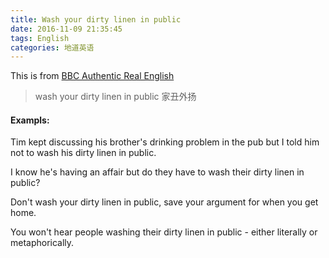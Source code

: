 ```yaml
---
title: Wash your dirty linen in public
date: 2016-11-09 21:35:45
tags: English
categories: 地道英语
---
```

This is from [BBC Authentic Real English](http://www.24en.com/bbc/bbc3/2016-11-02/186842.html)

>wash your dirty linen in public 家丑外扬

#### Exampls:

Tim kept discussing his brother's drinking problem in the pub but I told him not to wash his dirty linen in public.

I know he's having an affair but do they have to wash their dirty linen in public?

Don't wash your dirty linen in public, save your argument for when you get home.

You won't hear people washing their dirty linen in public - either literally or metaphorically.
